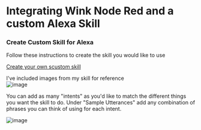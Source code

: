 # Integrating Wink Node Red and a custom Alexa Skill

### Create Custom Skill for Alexa
Follow these instructions to create the skill you would like to use

[Create your own scustom skill](https://developer.amazon.com/public/solutions/alexa/alexa-skills-kit/overviews/steps-to-build-a-custom-skill "Skill instructions")

I've included images from my skill for reference  
![image](https://github.com/tfatykhov/WinkRedNode/blob/master/images/custom-skill-1.PNG?raw=true)

You can add as many "intents" as you'd like to match the different things you want the skill to do. Under "Sample Utterances" add any combination of phrases you can think of using for each intent.

![image](https://github.com/tfatykhov/WinkRedNode/blob/master/images/customskill2.PNG?raw=true)



